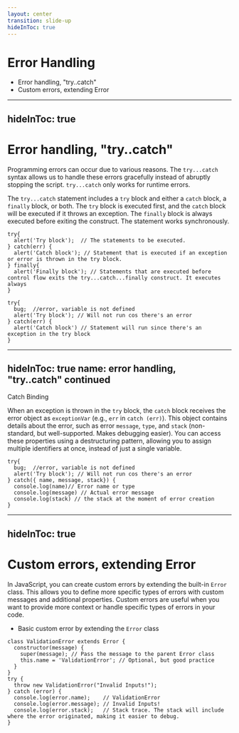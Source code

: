 ```yaml
---
layout: center
transition: slide-up
hideInToc: true
---
```


# Error Handling
<div mt-2 />

- Error handling, "try..catch"
- Custom errors, extending Error


---
hideInToc: true
---

# Error handling, "try..catch"

<v-clicks>

Programming errors can occur due to various reasons. The `try...catch` syntax allows us to handle these errors gracefully instead of abruptly stopping the script. `try...catch` only works for runtime errors.

The `try...catch` statement includes a `try` block and either a `catch` block, a `finally` block, or both. The `try` block is executed first, and the `catch` block will be executed if it throws an exception. The `finally` block is always executed before exiting the construct. The statement works synchronously.


```js{monaco-run} {autorun: false}
try{
  alert('Try block');  // The statements to be executed.
} catch(err) {
  alert('Catch block'); // Statement that is executed if an exception or error is thrown in the try block.
} finally{
  alert('Finally block'); // Statements that are executed before control flow exits the try...catch...finally construct. It executes always
}
```

```js{monaco-run} {autorun: false}
try{
  bug;  //error, variable is not defined
  alert('Try block'); // Will not run cos there's an error
} catch(err) {
  alert('Catch block') // Statement will run since there's an exception in the try block
}
```


</v-clicks>

---
hideInToc: true
name: error handling, "try..catch" continued
---

Catch Binding

<v-clicks>

When an exception is thrown in the `try` block, the `catch` block receives the error object as `exceptionVar` (e.g., `err` in `catch (err)`). This object contains details about the error, such as error `message`, `type`, and `stack` (non-standard, but well-supported. Makes debugging easier). You can access these properties using a destructuring pattern, allowing you to assign multiple identifiers at once, instead of just a single variable.

```js{monaco-run} {autorun: false}
try{
  bug;  //error, variable is not defined
  alert('Try block'); // Will not run cos there's an error
} catch({ name, message, stack}) {
  console.log(name)// Error name or type
  console.log(message) // Actual error message
  console.log(stack) // the stack at the moment of error creation
}
```

</v-clicks>

---
hideInToc: true
---

# Custom errors, extending Error

<v-clicks>

In JavaScript, you can create custom errors by extending the built-in `Error` class. This allows you to define more specific types of errors with custom messages and additional properties. Custom errors are useful when you want to provide more context or handle specific types of errors in your code.
- Basic custom error by extending the `Error` class

```js{monaco-run} {autorun: false}
class ValidationError extends Error {
  constructor(message) {
    super(message); // Pass the message to the parent Error class
    this.name = 'ValidationError'; // Optional, but good practice
  }
}
try {
  throw new ValidationError("Invalid Inputs!");
} catch (error) {
  console.log(error.name);    // ValidationError
  console.log(error.message); // Invalid Inputs!
  console.log(error.stack);   // Stack trace. The stack will include where the error originated, making it easier to debug.
}

```


</v-clicks>